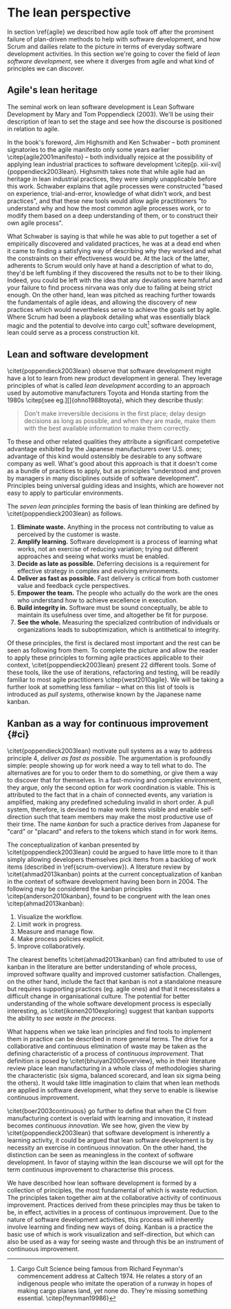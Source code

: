 
# The lean perspective

In section \ref{agile} we described how agile took off after the prominent failure of plan-driven methods to help with software development, and how Scrum and dailies relate to the picture in terms of everyday software development activities. In this section we're going to cover the field of *lean software development*, see where it diverges from agile and what kind of principles we can discover.

## Agile's lean heritage

The seminal work on lean software development is Lean Software Development by Mary and Tom Poppendieck (2003). We'll be using their description of lean to set the stage and see how the discourse is positioned in relation to agile.

In the book's foreword, Jim Highsmith and Ken Schwaber – both prominent signatories to the agile manifesto only some years earlier \citep{agile2001manifesto} – both individually rejoice at the possibility of applying lean industrial practices to software development \citep[p. xiii-xvi]{poppendieck2003lean}. Highsmith takes note that while agile had an heritage in lean industrial practices, they were simply unapplicable before this work. Schwaber explains that agile processes were constructed "based on experience, trial-and-error, knowledge of what didn't work, and best practices", and that these new tools would allow agile practitioners "to understand why and how the most common agile processes work, or to modify them based on a deep understanding of them, or to construct their own agile process".

What Schwaber is saying is that while he was able to put together a set of empirically discovered and validated practices, he was at a dead end when it came to finding a satisfying way of describing *why* they worked and what the constraints on their effectiveness would be. At the lack of the latter, adherents to Scrum would only have at hand a description of what to do, they'd be left fumbling if they discovered the results not to be to their liking. Indeed, you could be left with the idea that any deviations were harmful and your failure to find process nirvana was only due to failing at being strict enough. On the other hand, lean was pitched as reaching further towards the fundamentals of agile ideas, and allowing the discovery of new practices which would nevertheless serve to achieve the goals set by agile. Where Scrum had been a playbook detailing what was essentially black magic and the potential to devolve into cargo cult[^cargocult] software development, lean could serve as a process construction kit.

[^cargocult]: Cargo Cult Science being famous from Richard Feynman's commencement address at Caltech 1974. He relates a story of an indigenous people who imitate the operation of a runway in hopes of making cargo planes land, yet none do. They're missing something essential. \citep{feynman19986}

## Lean and software development

\citet{poppendieck2003lean} observe that software development might have a lot to learn from new product development in general. They leverage principles of what is called *lean development* according to an approach used by automotive manufacturers Toyota and Honda starting from the 1980s \citep[see eg.][]{ohno1988toyota}, which they describe thusly:

> Don't make irreversible decisions in the first place; delay design decisions as long as possible, and when they are made, make them with the best available information to make them correctly.

To these and other related qualities they attribute a significant competetive advantage exhibited by the Japanese manufacturers over U.S. ones; advantage of this kind would ostensibly be desirable to any software company as well. What's good about this approach is that it doesn't come as a bundle of practices to apply, but as principles "understood and proven by managers in many disciplines outside of software development". Principles being universal guiding ideas and insights, which are however not easy to apply to particular environments.

The *seven lean principles* forming the basis of lean thinking are defined by \citet{poppendieck2003lean} as follows.

1. **Eliminate waste.** Anything in the process not contributing to value as perceived by the customer is waste.
2. **Amplify learning.** Software development is a process of learning what works, not an exercise of reducing variation; trying out different approaches and seeing what works must be enabled.
3. **Decide as late as possible.** Deferring decisions is a requirement for effective strategy in complex and evolving environments.
4. **Deliver as fast as possible.** Fast delivery is critical from both customer value and feedback cycle perspectives.
5. **Empower the team.** The people who actually do the work are the ones who understand how to achieve excellence in execution.
6. **Build integrity in.** Software must be sound conceptually, be able to maintain its usefulness over time, and altogether be fit for purpose.
7. **See the whole.** Measuring the specialized contribution of individuals or organizations leads to suboptimization, which is antithetical to integrity.

Of these principles, the first is declared most important and the rest can be seen as following from them. To complete the picture and allow the reader to apply these principles to forming agile practices applicable to their context, \citet{poppendieck2003lean} present 22 different tools. Some of these tools, like the use of iterations, refactoring and testing, will be readily familiar to most agile practitioners \citep{west2010agile}. We will be taking a further look at something less familiar – what on this list of tools is introduced as *pull systems*, otherwise known by the Japanese name kanban.

## Kanban as a way for continuous improvement {#ci}

\citet{poppendieck2003lean} motivate pull systems as a way to address principle 4, *deliver as fast as possible*. The argumentation is profoundly simple: people showing up for work need a way to tell what to do. The alternatives are for you to order them to do something, or give them a way to discover that for themselves. In a fast-moving and complex environment, they argue, only the second option for work coordination is viable. This is attributed to the fact that in a chain of connected events, any variation is amplified, making any predefined scheduling invalid in short order. A pull system, therefore, is devised to make work items visible and enable self-direction such that team members may make the most productive use of their time. The name *kanban* for such a practice derives from Japanese for "card" or "placard" and refers to the tokens which stand in for work items.

The conceptualization of kanban presented by \citet{poppendieck2003lean} could be argued to have little more to it than simply allowing developers themselves pick items from a backlog of work items (described in \ref{scrum-overview}). A literature review by \citet{ahmad2013kanban} points at the current conceptualization of kanban in the context of software development having been born in 2004. The following may be considered the kanban principles \citep{anderson2010kanban}, found to be congruent with the lean ones \citep{ahmad2013kanban}:

1. Visualize the workflow.
2. Limit work in progress.
3. Measure and manage flow.
4. Make process policies explicit.
5. Improve collaboratively.

The clearest benefits \citet{ahmad2013kanban} can find attributed to use of kanban in the literature are better understanding of whole process, improved software quality and improved customer satisfaction. Challenges, on the other hand, include the fact that kanban is not a standalone measure but requires supporting practices (eg. agile ones) and that it necessitates a difficult change in organisational culture. The potential for better understanding of the whole software development process is especially interesting, as \citet{ikonen2010exploring} suggest that kanban supports the ability to *see waste in the process*.

What happens when we take lean principles and find tools to implement them in practice can be described in more general terms. The drive for a collaborative and continuous elimination of waste may be taken as the defining characteristic of a process of *continuous improvement*. That definition is posed by \citet{bhuiyan2005overview}, who in their literature review place lean manufacturing in a whole class of methodologies sharing the characteristic (six sigma, balanced scorecard, and lean six sigma being the others). It would take little imagination to claim that when lean methods are applied in software development, what they serve to enable is likewise continuous improvement.

\citet{boer2003continuous} go further to define that when the CI from manufacturing context is overlaid with learning and innovation, it instead becomes *continuous innovation*. We see how, given the view by \citet{poppendieck2003lean} that software development is inherently a learning activity, it could be argued that lean software development is by necessity an exercise in continuous innovation. On the other hand, the distinction can be seen as meaningless in the context of software development. In favor of staying within the lean discourse we will opt for the term continuous improvement to characterise this process.

We have described how lean software development is formed by a collection of principles, the most fundamental of which is waste reduction. The principles taken together aim at the collaborative activity of continuous improvement. Practices derived from these principles may thus be taken to be, in effect, activities in a process of continuous improvement. Due to the nature of software development activities, this process will inherently involve learning and finding new ways of doing. Kanban is a practice the basic use of which is work visualization and self-direction, but which can also be used as a way for seeing waste and through this be an instrument of continuous improvement.
